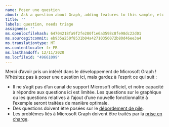 ```yaml
---
name: Poser une question
about: Ask a question about Graph, adding features to this sample, etc.
title: ''
labels: question, needs triage
assignees: ''
ms.openlocfilehash: 64704218fa9f2fe280f1e6a3598c8fe98dc22d01
ms.sourcegitcommit: eb935a250f8531b04a42710356072b80d46ee3a4
ms.translationtype: MT
ms.contentlocale: fr-FR
ms.lasthandoff: 12/11/2020
ms.locfileid: "49661099"
---
```

Merci d’avoir pris un intérêt dans le développement de Microsoft Graph ! N’hésitez pas à poser une question ici, mais gardez à l’esprit ce qui suit :

- Il ne s’agit pas d’un canal de support Microsoft officiel, et notre capacité à répondre aux questions ici est limitée. Les questions sur le graphique ou les questions relatives à l’ajout d’une nouvelle fonctionnalité à l’exemple seront traitées de manière optimale.
- Des questions doivent être posées sur le [débordement de pile](https://stackoverflow.com/questions/tagged/microsoft-graph).
- Les problèmes liés à Microsoft Graph doivent être traités par la [prise en charge](https://developer.microsoft.com/graph/support).
